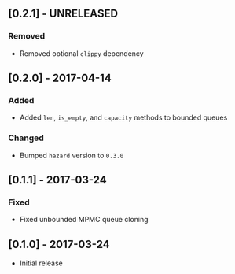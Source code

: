 ## [0.2.1] - UNRELEASED

### Removed
- Removed optional `clippy` dependency

## [0.2.0] - 2017-04-14

### Added
- Added `len`, `is_empty`, and `capacity` methods to bounded queues

### Changed
- Bumped `hazard` version to `0.3.0`

## [0.1.1] - 2017-03-24

### Fixed
- Fixed unbounded MPMC queue cloning

## [0.1.0] - 2017-03-24
- Initial release
